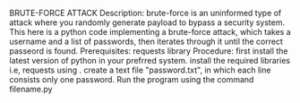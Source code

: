 BRUTE-FORCE ATTACK
Description: brute-force is an uninformed type of attack where you randomly generate payload to bypass a security system. This here is a python code implementing a brute-force attack, which takes a username and a list of passwords, then iterates through it until the correct passeord is found.
Prerequisites:
requests library <install with pip install requests>
Procedure:
first install the latest version of python in your prefrred system.
install the required libraries i.e, requests using <pip install requests>.
create a text file "password.txt", in which each line consists only one password.
Run the program using the command filename.py
